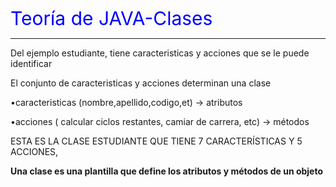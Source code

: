 <span style="color:blue; font-size:30px;">Teoría de JAVA-Clases</span>
____________________________________________________________________

Del ejemplo estudiante, tiene caracteristicas y acciones que se le puede identificar

El conjunto de caracteristicas y acciones  determinan una clase

•caracteristicas (nombre,apellido,codigo,et)                   -> atributos

•acciones ( calcular ciclos restantes, camiar de carrera, etc) -> métodos

ESTA ES LA CLASE ESTUDIANTE QUE TIENE 7 CARACTERÍSTICAS Y 5 ACCIONES, 

**Una clase es una plantilla que define los atributos y métodos de un objeto**

